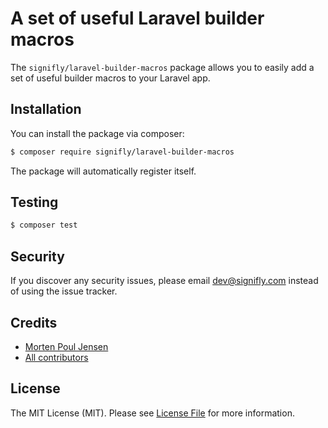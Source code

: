 # A set of useful Laravel builder macros

The `signifly/laravel-builder-macros` package allows you to easily add a set of useful builder macros to your Laravel app.

## Installation

You can install the package via composer:

```bash
$ composer require signifly/laravel-builder-macros
```

The package will automatically register itself.

## Testing
```bash
$ composer test
```

## Security

If you discover any security issues, please email dev@signifly.com instead of using the issue tracker.

## Credits

- [Morten Poul Jensen](https://github.com/pactode)
- [All contributors](../../contributors)

## License

The MIT License (MIT). Please see [License File](LICENSE.md) for more information.
